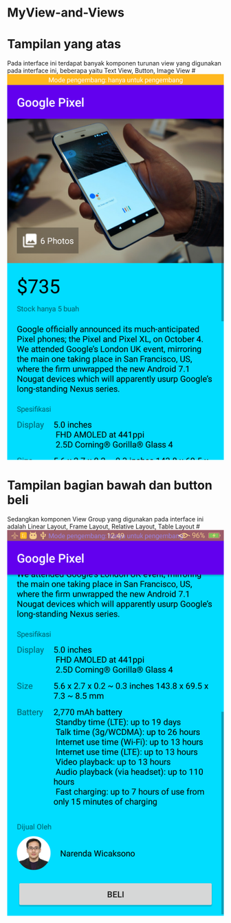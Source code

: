 # MyView-and-Views
# Tampilan yang atas
Pada interface ini terdapat banyak komponen turunan view yang digunakan pada interface ini, beberapa yaitu Text View, Button, Image View
#![AltText](https://github.com/najmi10/MyView-and-Views/blob/master/1.png)
# Tampilan bagian bawah dan button beli
Sedangkan komponen View Group yang digunakan pada interface ini adalah Linear Layout, Frame Layout, Relative Layout, Table Layout 
#![AltText](https://github.com/najmi10/MyView-and-Views/blob/master/2.png)

